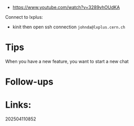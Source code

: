 - https://www.youtube.com/watch?v=3289vhOUdKA


Connect to lxplus: 
- kinit then open ssh connection  `johnda@lxplus.cern.ch`

# Tips
 When you have a new feature, you want to start a new chat


# Follow-ups


# Links: 



202504110852
